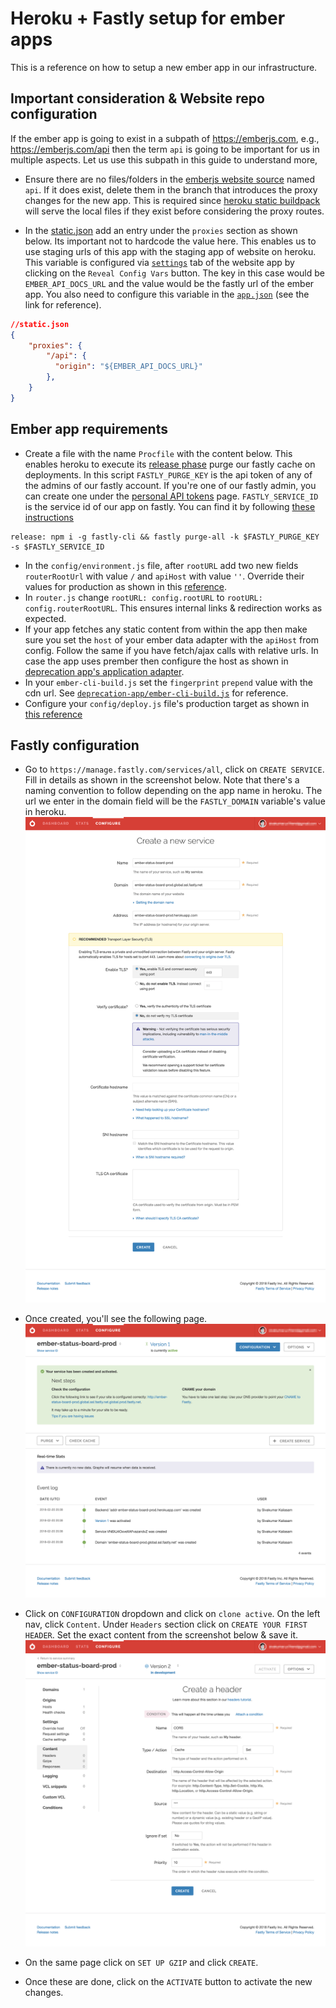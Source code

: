 # Heroku + Fastly setup for ember apps

This is a reference on how to setup a new ember app in our infrastructure.

## Important consideration & Website repo configuration

If the ember app is going to exist in a subpath of https://emberjs.com, e.g., https://emberjs.com/api then the term `api` is going to be important for us in multiple aspects. Let us use this subpath in this guide to understand more,

- Ensure there are no files/folders in the [emberjs website source][1] named `api`. If it does exist, delete them in the branch that introduces the proxy changes for the new app. This is required since [heroku static buildpack][2] will serve the local files if they exist before considering the proxy routes.

- In the [static.json][3] add an entry under the `proxies` section as shown below. Its important not to hardcode the value here. This enables us to use staging urls of this app with the staging app of website on heroku. This variable is configured via [`settings`][4] tab of the website app by clicking on the `Reveal Config Vars` button. The key in this case would be `EMBER_API_DOCS_URL` and the value would be the fastly url of the ember app. You also need to configure this variable in the [`app.json`][10] (see the link for reference).

```json
//static.json
{
    "proxies": {
        "/api": {
          "origin": "${EMBER_API_DOCS_URL}"
        },
    }
}
```

## Ember app requirements

- Create a file with the name `Procfile` with the content below. This enables heroku to execute its [release phase][6] purge our fastly cache on deployments. In this script `FASTLY_PURGE_KEY` is the api token of any of the admins of our fastly account. If you're one of our fastly admin, you can create one under the [personal API tokens][7] page. `FASTLY_SERVICE_ID` is the service id of our app on fastly. You can find it by following [these instructions][8]

```Procfile
release: npm i -g fastly-cli && fastly purge-all -k $FASTLY_PURGE_KEY -s $FASTLY_SERVICE_ID
```

- In the `config/environment.js` file, after `rootURL` add two new fields `routerRootUrl` with value `/` and `apiHost` with value `''`. Override their values for production as shown in this [reference][14].
- In `router.js` change `rootURL: config.rootURL` to `rootURL: config.routerRootURL`. This ensures internal links & redirection works as expected.
- If your app fetches any static content from within the app then make sure you set the `host` of your ember data adapter with the `apiHost` from config. Follow the same if you have fetch/ajax calls with relative urls. In case the app uses prember then configure the host as shown in [deprecation app's application adapter][12].
- In your `ember-cli-build.js` set the `fingerprint` `prepend` value with the cdn url. See [`deprecation-app/ember-cli-build.js`][11] for reference.
- Configure your `config/deploy.js` file's production target as shown in [this reference][13]

## Fastly configuration

- Go to `https://manage.fastly.com/services/all`, click on `CREATE SERVICE`. Fill in details as shown in the screenshot below. Note that there's a naming convention to follow depending on the app name in heroku. The url we enter in the domain field will be the `FASTLY_DOMAIN` variable's value in heroku.
![service creation][screen1]

- Once created, you'll see the following page.
![service created][screen2]

- Click on `CONFIGURATION` dropdown and click on `clone active`. On the left nav, click `Content`. Under `Headers` section click on `CREATE YOUR FIRST HEADER`. Set the exact content from the screenshot below & save it.
![header setup][screen3]

- On the same page click on `SET UP GZIP` and click `CREATE`.
- Once these are done, click on the `ACTIVATE` button to activate the new changes.

[1]:  https://github.com/emberjs/website/tree/master/source
[2]:  https://github.com/heroku/heroku-buildpack-static
[3]:  https://github.com/emberjs/website/blob/99a390760968cd775cafefed5e904d14b2e54933/static.json#L5
[4]:  https://dashboard.heroku.com/apps/ember-website-staging/settings
[5]:  https://devcenter.heroku.com/articles/procfile
[6]:  https://devcenter.heroku.com/articles/release-phase
[7]:  https://manage.fastly.com/account/personal/tokens
[8]:  https://docs.fastly.com/guides/account-management-and-security/finding-and-managing-your-account-info#finding-your-service-id
[9]: https://github.com/ember-learn/deprecation-app/blob/4c058c65e0ab43c03b062beb4164544d7a515600/config/environment.js#L52
[10]: https://github.com/emberjs/website/blob/99a390760968cd775cafefed5e904d14b2e54933/app.json#L6
[11]: https://github.com/ember-learn/deprecation-app/blob/master/ember-cli-build.js
[12]: https://github.com/ember-learn/deprecation-app/blob/master/app/adapters/application.js#L15
[13]: https://github.com/ember-learn/deprecation-app/blob/4c058c65e0ab43c03b062beb4164544d7a515600/config/deploy.js#L11
[14]: https://github.com/ember-learn/deprecation-app/blob/4c058c65e0ab43c03b062beb4164544d7a515600/config/environment.js#L52


[screen1]: https://raw.githubusercontent.com/ember-learn/handbook/master/images/fastly/01_create-service-page.png
[screen2]: https://raw.githubusercontent.com/ember-learn/handbook/master/images/fastly/02_service_created.png
[screen3]: https://raw.githubusercontent.com/ember-learn/handbook/master/images/fastly/03_cors_setup.png